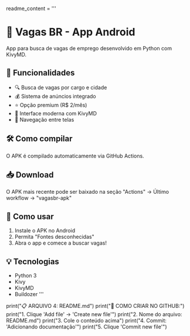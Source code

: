 readme_content = '''
# 🎯 Vagas BR - App Android

App para busca de vagas de emprego desenvolvido em Python com KivyMD.

## 📱 Funcionalidades

- 🔍 Busca de vagas por cargo e cidade
- 💰 Sistema de anúncios integrado
- ⭐ Opção premium (R$ 2/mês)
- 📱 Interface moderna com KivyMD
- 🔄 Navegação entre telas

## 🛠️ Como compilar

O APK é compilado automaticamente via GitHub Actions.

## 📥 Download

O APK mais recente pode ser baixado na seção "Actions" → Último workflow → "vagasbr-apk"

## 🚀 Como usar

1. Instale o APK no Android
2. Permita "Fontes desconhecidas"
3. Abra o app e comece a buscar vagas!

## 💡 Tecnologias

- Python 3
- Kivy
- KivyMD
- Buildozer
'''

print("📋 ARQUIVO 4: README.md")
print("🎯 COMO CRIAR NO GITHUB:")
print("1. Clique 'Add file' → 'Create new file'")
print("2. Nome do arquivo: README.md")
print("3. Cole o conteúdo acima")
print("4. Commit: 'Adicionando documentação'")
print("5. Clique 'Commit new file'")
